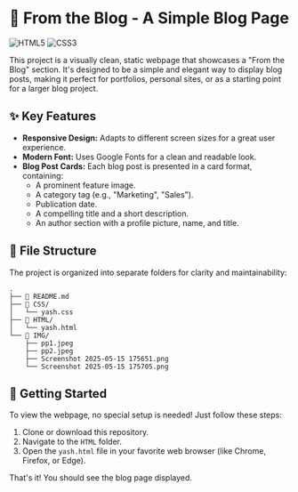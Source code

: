 # 📝 From the Blog - A Simple Blog Page

![HTML5](https://img.shields.io/badge/HTML5-E34F26?style=for-the-badge&logo=html5&logoColor=white) ![CSS3](https://img.shields.io/badge/CSS3-1572B6?style=for-the-badge&logo=css3&logoColor=white)

This project is a visually clean, static webpage that showcases a "From the Blog" section. It's designed to be a simple and elegant way to display blog posts, making it perfect for portfolios, personal sites, or as a starting point for a larger blog project.

## ✨ Key Features

- **Responsive Design:** Adapts to different screen sizes for a great user experience.
- **Modern Font:** Uses Google Fonts for a clean and readable look.
- **Blog Post Cards:** Each blog post is presented in a card format, containing:
  - A prominent feature image.
  - A category tag (e.g., "Marketing", "Sales").
  - Publication date.
  - A compelling title and a short description.
  - An author section with a profile picture, name, and title.

## 📂 File Structure

The project is organized into separate folders for clarity and maintainability:

```
.
├── 📄 README.md
├── 📁 CSS/
│   └── yash.css
├── 📁 HTML/
│   └── yash.html
└── 📁 IMG/
    ├── pp1.jpeg
    ├── pp2.jpeg
    ├── Screenshot 2025-05-15 175651.png
    └── Screenshot 2025-05-15 175705.png
```

## 🚀 Getting Started

To view the webpage, no special setup is needed! Just follow these steps:

1.  Clone or download this repository.
2.  Navigate to the `HTML` folder.
3.  Open the `yash.html` file in your favorite web browser (like Chrome, Firefox, or Edge).

That's it! You should see the blog page displayed.